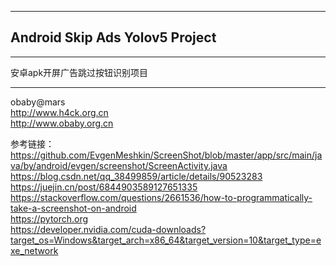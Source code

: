 ----
Android Skip Ads Yolov5 Project
----
---

安卓apk开屏广告跳过按钮识别项目


---
obaby@mars  
http://www.h4ck.org.cn  
http://www.obaby.org.cn


参考链接：  
https://github.com/EvgenMeshkin/ScreenShot/blob/master/app/src/main/java/by/android/evgen/screenshot/ScreenActivity.java  
https://blog.csdn.net/qq_38499859/article/details/90523283  
https://juejin.cn/post/6844903589127651335  
https://stackoverflow.com/questions/2661536/how-to-programmatically-take-a-screenshot-on-android  
https://pytorch.org  
https://developer.nvidia.com/cuda-downloads?target_os=Windows&target_arch=x86_64&target_version=10&target_type=exe_network
